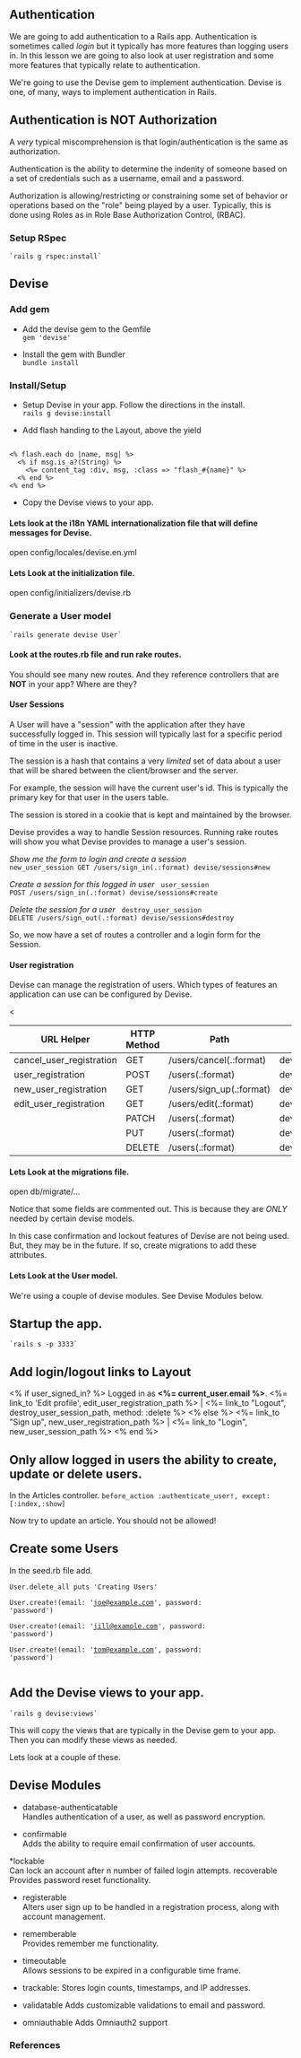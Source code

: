 ## Authentication

We are going to add authentication to a Rails app. Authentication is sometimes called _login_ but it typically has more features than logging users in. In this lesson we are going to also look at user registration and some more features that typically relate to authentication.

We're going to use the Devise gem to implement authentication. Devise is one, of many, ways to implement authentication in Rails. 


## Authentication is NOT Authorization
A _very_ typical miscomprehension is that login/authentication is the same as authorization.

Authentication is the ability to determine the indenity of someone based on a set of credentials such as a username, email and a password.

Authorization is allowing/restricting or constraining some set of behavior or operations based on the "role" being played by a user. Typically, this is done using Roles as in Role Base Authorization Control, (RBAC). 


### Setup RSpec 
	`rails g rspec:install`

## Devise
### Add gem

* Add the devise gem to the Gemfile  
	`gem 'devise'`
	
* Install the gem with Bundler  
	`bundle install`

### Install/Setup
* Setup Devise in your app. Follow the directions in the install.  
	`rails g devise:install`

* Add flash handing to the Layout, above the yield
<code>
<% flash.each do |name, msg| %>  
  <% if msg.is_a?(String) %>  
    <%= content_tag :div, msg, :class => "flash_#{name}" %>  
  <% end %>  
<% end %>  
</code>

* Copy the Devise views to your app.



#### Lets look at the i18n YAML internationalization file that will define messages for Devise.
open config/locales/devise.en.yml

#### Lets Look at the initialization file.
open config/initializers/devise.rb

### Generate a User model 	
	`rails generate devise User`
	
#### Look at the routes.rb file and run rake routes.
You should see many new routes. And they reference controllers that are __NOT__
in your app? Where are they?


#### User Sessions


A User will have a "session" with the application after they have successfully
logged in. This session will typically last for a specific period of time in the user is inactive.

The session is a hash that contains a very _limited_ set of data about a user that will be shared between the client/browser and the server. 

For example, the session will have the current user's id. This is typically the primary key for that user in the users table.

The session is stored in a cookie that is kept and maintained by the browser.


Devise provides a way to handle Session resources. Running rake routes will show you what Devise provides to manage a user's session.

_Show me the form to login and create a session_
 <code> new_user_session GET    /users/sign_in(.:format)       devise/sessions#new  </code>  

_Create a session for this logged in user_
<code>  user_session POST   /users/sign_in(.:format)       devise/sessions#create</code>

_Delete the session for a user_
<code> destroy_user_session DELETE /users/sign_out(.:format)      devise/sessions#destroy</code>

So, we now have a set of routes a controller and a login form for the Session.

#### User registration
Devise can manage the registration of users. Which types of features an application can use can be configured by Devise.

<table>
<thead>
<th>URL Helper</th><th>HTTP Method</th><th>Path</th><th>Controller#Action</th>
</thead>
<tbody>
<tr><<td>cancel_user_registration</td><td>GET</td><td>/users/cancel(.:format)</td><td>devise/registrations#cancel</td></tr>

<tr><td>user_registration</td><td>POST</td><td>/users(.:format)</td><td>devise/registrations#create</td></tr>

<tr><td>new_user_registration</td><td>GET</td><td>/users/sign_up(.:format)</td><td>devise/registrations#new</td></tr>

<tr><td>edit_user_registration</td><td>GET</td><td>/users/edit(.:format)</td><td>devise/registrations#edit</td></tr>

<tr><td></td><td>PATCH</td><td>/users(.:format)</td><td>devise/registrations#update</td></tr>

<tr><td></td><td>PUT</td><td>/users(.:format)</td><td>devise/registrations#update</td></tr>

<tr><td></td><td>DELETE</td><td>/users(.:format)</td><td>devise/registrations#destroy</td></tr>
</tbody>
</table>

#### Lets Look at the migrations file.
open db/migrate/...

Notice that some fields are commented out. This is because they are _ONLY_ needed by certain devise models.

In this case confirmation and lockout features of Devise are not being used. But, they may be in the future. If so, create migrations to add these attributes.

#### Lets Look at the User model.
We're using a couple of devise modules. See Devise Modules below.

## Startup the app.
	`rails s -p 3333`


## Add login/logout links to Layout
 <% if user_signed_in? %>
      Logged in as <strong><%= current_user.email %></strong>.
      <%= link_to 'Edit profile', edit_user_registration_path %> |
      <%= link_to "Logout", destroy_user_session_path, method: :delete %>
    <% else %>
      <%= link_to "Sign up", new_user_registration_path %> |
      <%= link_to "Login", new_user_session_path %>
    <% end %>
  </div>



## Only allow logged in users the ability to create, update or delete users.
In the Articles controller.
	`before_action :authenticate_user!, except: [:index,:show]`
	
Now try to update an article. You should not be allowed!

## Create some Users
In the seed.rb file add.

<code>User.delete_all
puts 'Creating Users'  
User.create!(email: 'joe@example.com', password: 'password')  
User.create!(email: 'jill@example.com', password: 'password')  
User.create!(email: 'tom@example.com', password: 'password')  
</code>
	
## Add the Devise views to your app.
	`rails g devise:views`
	
This will copy the views that are typically in the Devise gem to your app. Then you can modify these views as needed.

Lets look at a couple of these.
  

## Devise Modules
* database-authenticatable  	Handles authentication of a user, as well as password encryption.
* confirmable  	Adds the ability to require email confirmation of user accounts.
*lockable  	Can lock an account after n number of failed login attempts. recoverable Provides password reset functionality.
* registerable  	Alters user sign up to be handled in a registration process, along with account management.* rememberable  	Provides remember me functionality. 
* timeoutable  	Allows sessions to be expired in a configurable time frame.* trackable:	Stores login counts, timestamps, and IP addresses.* validatable	Adds customizable validations to email and password.* omniauthable	Adds Omniauth2 support

### References


